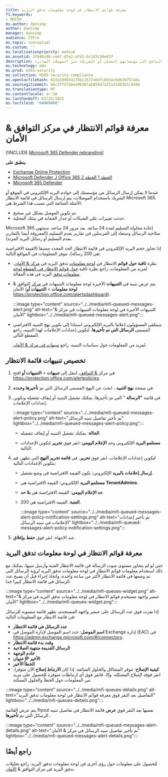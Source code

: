 ```yaml
---
title: معرفة قوائم الانتظار في لوحة معلومات تدفق البريد
f1.keywords:
- NOCSH
ms.author: dansimp
author: dansimp
manager: dansimp
audience: ITPro
ms.topic: conceptual
ms.custom: ''
ms.localizationpriority: medium
ms.assetid: 37640c80-ce6f-47e2-afd1-bc1d3c50e637
description: يمكن للمسؤولين التعرف على كيفية استخدام عنصر واجهة مستخدم قوائم الانتظار في لوحة معلومات تدفق البريد في مركز التوافق ل & الأمان لمراقبة تدفق البريد غير الناجح إلى مؤسساتهم المحلي أو الشريكة عبر الموصلات الصادرة.
ms.technology: mdo
ms.prod: m365-security
ms.collection: M365-security-compliance
ms.openlocfilehash: 62da2d9654174bc2572a6d7cbb3acbd638757a6c
ms.sourcegitcommit: b0c3ffd7ddee9b30fab85047a71a31483b5c649b
ms.translationtype: MT
ms.contentlocale: ar-SA
ms.lasthandoff: 03/25/2022
ms.locfileid: "64469460"
---
```

# <a name="queues-insight-in-the-security--compliance-center"></a>معرفة قوائم الانتظار في مركز التوافق & الأمان

[!INCLUDE [Microsoft 365 Defender rebranding](../includes/microsoft-defender-for-office.md)]

**ينطبق على**
- [Exchange Online Protection](exchange-online-protection-overview.md)
- [Microsoft Defender لـ Office 365 الخطة 1 الخطة 2](defender-for-office-365.md)
- [Microsoft 365 Defender](../defender/microsoft-365-defender.md)

عندما لا يمكن إرسال الرسائل من مؤسستك إلى خوادم البريد الإلكتروني في الموقع أو الشريك باستخدام الموصلات، يتم إرسال الرسائل في قائمة الانتظار Microsoft 365. الأمثلة الشائعة التي تسبب هذا الشرط هي:

- تم تكوين الموصل بشكل غير صحيح.
- حدثت تغييرات على الشبكات أو جدار الحماية في بيئتك المحلية.

Microsoft 365 إعادة محاولة التسليم لمدة 24 ساعة. بعد مرور 24 ساعة، ستنتهي صلاحية الرسائل وستعاد إلى المرسلين في تقارير بعدم التسليم (المعروفة أيضا بالتقارير بعدم التسليم أو رسائل البريد المرتد).

إذا تجاوز حجم البريد الإلكتروني في قائمة الانتظار الحد المحدد مسبقا (القيمة الافتراضية هي 200 رسالة)، تتوفر المعلومات في المواقع التالية:

- نظرة **ثاقبة حول قوائم** الانتظار في [لوحة معلومات](mail-flow-insights-v2.md) تدفق البريد في [مركز & الأمان](https://protection.office.com). لمزيد من المعلومات، راجع نظرة ثاقبة [حول قوائم الانتظار في المقطع لوحة معلومات تدفق](#queues-insight-in-the-mail-flow-dashboard) البريد في هذه المقالة.

- يتم عرض تنبيه في **التنبيهات** الأخيرة لوحة معلومات التنبيهات في [مركز](https://protection.office.com) التوافق & الأمان (**لوحة معلومات** \> **التنبيهات أو** <https://protection.office.com/alertsdashboard>).

  :::image type="content" source="../../media/mfi-queued-messages-alert.png" alt-text="التنبيهات الأخيرة في لوحة معلومات التنبيهات في مركز & الأمان" lightbox="../../media/mfi-queued-messages-alert.png":::


- سيتلقى المسؤولون إعلاما بالبريد الإلكتروني استنادا إلى تكوين نهج التنبيه الافتراضي المسمى **الرسائل التي تم تأخيرها**. لتكوين إعدادات الإعلامات لهذا التنبيه، راجع المقطع التالي.

  لمزيد من المعلومات حول سياسات التنبيه، راجع [تنبيهات في مركز & الأمان](../../compliance/alert-policies.md).

## <a name="customize-queue-alerts"></a>تخصيص تنبيهات قائمة الانتظار

1. في مركز [& التوافق،](https://protection.office.com) انتقل إلى **تنبيهات** \> **التنبيهات أو** افتح <https://protection.office.com/alertpolicies>.

2. في صفحة **نهج التنبيه** ، ابحث عن النهج المسمى الرسائل التي تم **تأخيرها وحدده**.

3. في قائمة **"الرسالة** " التي تم تأخيرها، يمكنك تشغيل التنبيه أو إيقاف تشغيله وتكوين إعدادات الإعلامات.

   :::image type="content" source="../../media/mfi-queued-messages-alert-policy.png" alt-text="تم تأخير تفاصيل تنبيه الرسائل" lightbox="../../media/mfi-queued-messages-alert-policy.png":::

   - **الحالة**: يمكنك تشغيل التنبيه أو إيقاف تشغيله.

   - **مستلمو البريد** الإلكتروني وحد **الإعلام اليومي**: انقر فوق **تحرير** لتكوين الإعدادات التالية:

4. لتكوين إعدادات الإعلامات، انقر فوق **تحرير**. في **قائمة تحرير النهج** التي تظهر، قم بتكوين الإعدادات التالية:

   - **إرسال إعلامات بالبريد** الإلكتروني: تكون القيمة الافتراضية في وضع تشغيل.
   - **مستلمو البريد** الإلكتروني: القيمة الافتراضية هي **TenantAdmins**.
   - **حد الإعلام اليومي**: القيمة الافتراضية هي **بلا حد**.
   - **العتبة**: القيمة الافتراضية هي 200.

     :::image type="content" source="../../media/mfi-queued-messages-alert-policy-notification-settings.png" alt-text="تم تأخير إعدادات الإعلامات في تنبيه الرسائل" lightbox="../../media/mfi-queued-messages-alert-policy-notification-settings.png":::

5. عند الانتهاء، انقر فوق **حفظ** **وإغلاق**.

## <a name="queues-insight-in-the-mail-flow-dashboard"></a>معرفة قوائم الانتظار في لوحة معلومات تدفق البريد

حتى لو لم يتجاوز مستوى صوت الرسالة في قائمة الانتظار العتبة وأرسل تنبيها، يمكنك مع ذلك استخدام معلومات قوائم الانتظار  في لوحة معلومات تدفق البريد [](mail-flow-insights-v2.md) لرؤية الرسائل التي تم وضعها في قائمة الانتظار لأكثر من ساعة واحدة، واتخاذ إجراء قبل أن يصبح عدد الرسائل في قائمة الانتظار كبيرا جدا.

:::image type="content" source="../../media/mfi-queues-widget.png" alt-text="عنصر واجهة مستخدم قوائم الانتظار في لوحة معلومات تدفق البريد في مركز & الأمان" lightbox="../../media/mfi-queues-widget.png":::

إذا نقرت فوق عدد الرسائل على عنصر واجهة المستخدم، تظهر  قائمة منسوبة للرسائل في قائمة الانتظار مع المعلومات التالية:

- **عدد الرسائل في قائمة الانتظار**
- **اسم الموصل**: حدد اسم الموصل لإدارة الموصل في Exchange إدارة (EAC) في <https://admin.exchange.microsoft.com/#/connectors>.
- **وقت بدء قائمة الانتظار**
- **الرسائل القديمة منتهية الصلاحية**
- **خادم الوجهة**
- **عنوان IP الأخير**
- **الخطأ الأخير**
- **كيفية الإصلاح**: تتوفر المشاكل والحلول الشائعة. إذا كان **الارتباط إصلاح** الآن متوفرا، انقر فوقه لإصلاح المشكلة. وإلا، فانقر فوق أي ارتباطات متوفرة للحصول على مزيد من المعلومات حول الخطأ والحلول الممكنة.

:::image type="content" source="../../media/mfi-queues-details.png" alt-text="التفاصيل بعد النقر فوق معرفة قوائم الانتظار في لوحة معلومات تدفق البريد" lightbox="../../media/mfi-queues-details.png":::

يتم عرض القائمة flyout نفسها بعد النقر فوق **عرض** قائمة الانتظار في تفاصيل تنبيه الرسائل التي تم **تأخيرها** .

:::image type="content" source="../../media/mfi-queued-messages-alert-details.png" alt-text="تم تأخير تفاصيل تنبيه الرسائل في مركز & الأمان" lightbox="../../media/mfi-queued-messages-alert-details.png":::

## <a name="see-also"></a>راجع أيضًا

للحصول على معلومات حول رؤى أخرى في لوحة معلومات تدفق البريد، راجع تحليلات تدفق البريد في مركز التوافق & [الأمان](mail-flow-insights-v2.md).

